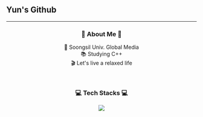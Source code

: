 ## Yun's Github
<hr/>

<h3 align = center> 🙊 About Me 🙊 </h3>

<p align = center>
🏫 Soongsil Univ. Global Media <br>
📚 Studying C++ <br>
🎬 Let's live a relaxed life <br>
</p>


<br>

<h3 align = center> 💻 Tech Stacks 💻 </h3>

<div align = center>
<img src="https://img.shields.io/badge/C++-00599C?style=flat-square&logo=C%2B%2B&logoColor=white">
</div>

<!---
YouYunsang/YouYunsang is a ✨ special ✨ repository because its `README.md` (this file) appears on your GitHub profile.
You can click the Preview link to take a look at your changes.
--->
